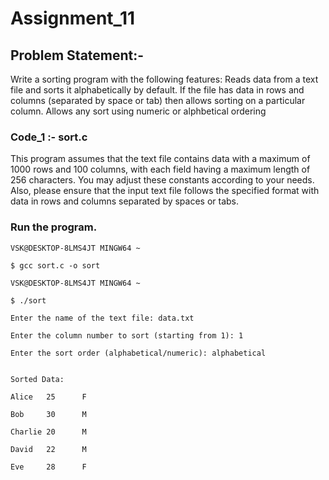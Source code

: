 
# Assignment_11

## Problem Statement:-

Write a sorting program with the following features: Reads data from a text file and sorts it 
alphabetically by default. If the file has data in rows and columns (separated by space or tab) 
then allows sorting on a particular column. Allows any sort using numeric or alphbetical 
ordering

### Code_1 :- sort.c
    
   This program assumes that the text file contains data with a maximum of 1000 rows and 100 columns, 
   with each field having a maximum length of 256 characters. You may adjust these constants according to your needs. 
   Also, please ensure that the input text file follows the specified format with data in rows and columns separated by spaces or tabs.
  

### Run the program.

    VSK@DESKTOP-8LMS4JT MINGW64 ~
    
    $ gcc sort.c -o sort

    VSK@DESKTOP-8LMS4JT MINGW64 ~
    
    $ ./sort
    
    Enter the name of the text file: data.txt
    
    Enter the column number to sort (starting from 1): 1
    
    Enter the sort order (alphabetical/numeric): alphabetical


    Sorted Data:
    
    Alice   25      F
    
    Bob     30      M
    
    Charlie 20      M
    
    David   22      M
    
    Eve     28      F
